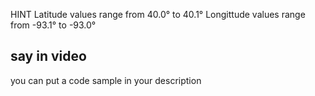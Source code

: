 HINT Latitude values range from 40.0° to 40.1° Longittude values range from -93.1° to -93.0°


## say in video
you can put a code sample in your description
